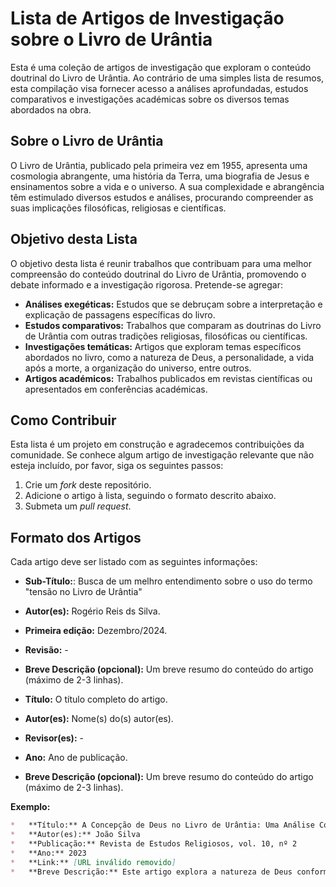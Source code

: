 # Lista de Artigos de Investigação sobre o Livro de Urântia

Esta é uma coleção de artigos de investigação que exploram o conteúdo doutrinal do Livro de Urântia. Ao contrário de uma simples lista de resumos, esta compilação visa fornecer acesso a análises aprofundadas, estudos comparativos e investigações académicas sobre os diversos temas abordados na obra.

## Sobre o Livro de Urântia

O Livro de Urântia, publicado pela primeira vez em 1955, apresenta uma cosmologia abrangente, uma história da Terra, uma biografia de Jesus e ensinamentos sobre a vida e o universo. A sua complexidade e abrangência têm estimulado diversos estudos e análises, procurando compreender as suas implicações filosóficas, religiosas e científicas.

## Objetivo desta Lista

O objetivo desta lista é reunir trabalhos que contribuam para uma melhor compreensão do conteúdo doutrinal do Livro de Urântia, promovendo o debate informado e a investigação rigorosa. Pretende-se agregar:

* **Análises exegéticas:** Estudos que se debruçam sobre a interpretação e explicação de passagens específicas do livro.
* **Estudos comparativos:** Trabalhos que comparam as doutrinas do Livro de Urântia com outras tradições religiosas, filosóficas ou científicas.
* **Investigações temáticas:** Artigos que exploram temas específicos abordados no livro, como a natureza de Deus, a personalidade, a vida após a morte, a organização do universo, entre outros.
* **Artigos académicos:** Trabalhos publicados em revistas científicas ou apresentados em conferências académicas.

## Como Contribuir

Esta lista é um projeto em construção e agradecemos contribuições da comunidade. Se conhece algum artigo de investigação relevante que não esteja incluído, por favor, siga os seguintes passos:

1. Crie um *fork* deste repositório.
2. Adicione o artigo à lista, seguindo o formato descrito abaixo.
3. Submeta um *pull request*.

## Formato dos Artigos

Cada artigo deve ser listado com as seguintes informações:

* **Sub-Título:**: Busca de um melhro entendimento sobre o uso do termo "tensão no Livro de Urântia"
* **Autor(es):** Rogério Reis ds Silva.
* **Primeira edição:** Dezembro/2024.
* **Revisão:** -
* **Breve Descrição (opcional):** Um breve resumo do conteúdo do artigo (máximo de 2-3 linhas).

* **Título:** O título completo do artigo.
* **Autor(es):** Nome(s) do(s) autor(es).
* **Revisor(es):** -
* **Ano:** Ano de publicação.
* **Breve Descrição (opcional):** Um breve resumo do conteúdo do artigo (máximo de 2-3 linhas).

**Exemplo:**

```markdown
*   **Título:** A Concepção de Deus no Livro de Urântia: Uma Análise Comparativa com a Teologia Cristã
*   **Autor(es):** João Silva
*   **Publicação:** Revista de Estudos Religiosos, vol. 10, nº 2
*   **Ano:** 2023
*   **Link:** [URL inválido removido]
*   **Breve Descrição:** Este artigo explora a natureza de Deus conforme descrita no Livro de Urântia, comparando-a com as principais correntes da teologia cristã.
